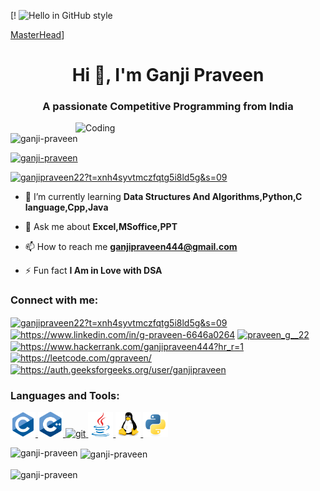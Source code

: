 [!
<img src="https://your-username.github.io/commits-grid-demo/hello.gif" alt="Hello in GitHub style" width="400"/>

[MasterHead](https://contentstatic.techgig.com/photo/85891309/4-super-useful-tips-to-ace-competitive-programming.jpg?61855)]
<h1 align="center">Hi 👋, I'm Ganji Praveen</h1>
<h3 align="center">A passionate Competitive Programming from India</h3>
<img align="right" alt="Coding" width="400" src="https://cdn.dribbble.com/users/1162077/screenshots/3848914/programmer.gif">

<p align="left"> <img src="https://komarev.com/ghpvc/?username=ganji-praveen&label=Profile%20views&color=0e75b6&style=flat" alt="ganji-praveen" /> </p>

<p align="left"> <a href="https://github.com/ryo-ma/github-profile-trophy"><img src="https://github-profile-trophy.vercel.app/?username=ganji-praveen" alt="ganji-praveen" /></a> </p>

<p align="left"> <a href="https://twitter.com/ganjipraveen22?t=xnh4syvtmczfqtg5i8ld5g&s=09" target="blank"><img src="https://img.shields.io/twitter/follow/ganjipraveen22?t=xnh4syvtmczfqtg5i8ld5g&s=09?logo=twitter&style=for-the-badge" alt="ganjipraveen22?t=xnh4syvtmczfqtg5i8ld5g&s=09" /></a> </p>

- 🌱 I’m currently learning **Data Structures And Algorithms,Python,C language,Cpp,Java**

- 💬 Ask me about **Excel,MSoffice,PPT**

- 📫 How to reach me **ganjipraveen444@gmail.com**

- ⚡ Fun fact **I Am in Love with DSA**

<h3 align="left">Connect with me:</h3>
<p align="left">
<a href="https://twitter.com/ganjipraveen22?t=xnh4syvtmczfqtg5i8ld5g&s=09" target="blank"><img align="center" src="https://raw.githubusercontent.com/rahuldkjain/github-profile-readme-generator/master/src/images/icons/Social/twitter.svg" alt="ganjipraveen22?t=xnh4syvtmczfqtg5i8ld5g&s=09" height="30" width="40" /></a>
<a href="https://linkedin.com/in/https://www.linkedin.com/in/g-praveen-6646a0264" target="blank"><img align="center" src="https://raw.githubusercontent.com/rahuldkjain/github-profile-readme-generator/master/src/images/icons/Social/linked-in-alt.svg" alt="https://www.linkedin.com/in/g-praveen-6646a0264" height="30" width="40" /></a>
<a href="https://instagram.com/praveen_g__22" target="blank"><img align="center" src="https://raw.githubusercontent.com/rahuldkjain/github-profile-readme-generator/master/src/images/icons/Social/instagram.svg" alt="praveen_g__22" height="30" width="40" /></a>
<a href="https://www.hackerrank.com/https://www.hackerrank.com/ganjipraveen444?hr_r=1" target="blank"><img align="center" src="https://raw.githubusercontent.com/rahuldkjain/github-profile-readme-generator/master/src/images/icons/Social/hackerrank.svg" alt="https://www.hackerrank.com/ganjipraveen444?hr_r=1" height="30" width="40" /></a>
<a href="https://www.leetcode.com/https://leetcode.com/gpraveen/" target="blank"><img align="center" src="https://raw.githubusercontent.com/rahuldkjain/github-profile-readme-generator/master/src/images/icons/Social/leet-code.svg" alt="https://leetcode.com/gpraveen/" height="30" width="40" /></a>
<a href="https://auth.geeksforgeeks.org/user/https://auth.geeksforgeeks.org/user/ganjipraveen" target="blank"><img align="center" src="https://raw.githubusercontent.com/rahuldkjain/github-profile-readme-generator/master/src/images/icons/Social/geeks-for-geeks.svg" alt="https://auth.geeksforgeeks.org/user/ganjipraveen" height="30" width="40" /></a>
</p>

<h3 align="left">Languages and Tools:</h3>
<p align="left"> <a href="https://www.cprogramming.com/" target="_blank" rel="noreferrer"> <img src="https://raw.githubusercontent.com/devicons/devicon/master/icons/c/c-original.svg" alt="c" width="40" height="40"/> </a> <a href="https://www.w3schools.com/cpp/" target="_blank" rel="noreferrer"> <img src="https://raw.githubusercontent.com/devicons/devicon/master/icons/cplusplus/cplusplus-original.svg" alt="cplusplus" width="40" height="40"/> </a> <a href="https://git-scm.com/" target="_blank" rel="noreferrer"> <img src="https://www.vectorlogo.zone/logos/git-scm/git-scm-icon.svg" alt="git" width="40" height="40"/> </a> <a href="https://www.java.com" target="_blank" rel="noreferrer"> <img src="https://raw.githubusercontent.com/devicons/devicon/master/icons/java/java-original.svg" alt="java" width="40" height="40"/> </a> <a href="https://www.linux.org/" target="_blank" rel="noreferrer"> <img src="https://raw.githubusercontent.com/devicons/devicon/master/icons/linux/linux-original.svg" alt="linux" width="40" height="40"/> </a> <a href="https://www.python.org" target="_blank" rel="noreferrer"> <img src="https://raw.githubusercontent.com/devicons/devicon/master/icons/python/python-original.svg" alt="python" width="40" height="40"/> </a> </p>

<p><img align="left" src="https://github-readme-stats.vercel.app/api/top-langs?username=ganji-praveen&show_icons=true&locale=en&layout=compact" alt="ganji-praveen" /></p>

<p>&nbsp;<img align="center" src="https://github-readme-stats.vercel.app/api?username=ganji-praveen&show_icons=true&locale=en" alt="ganji-praveen" /></p>

<p><img align="center" src="https://github-readme-streak-stats.herokuapp.com/?user=ganji-praveen&" alt="ganji-praveen" /></p>
